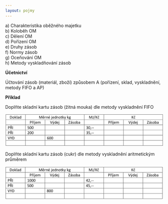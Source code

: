 ```yaml
---
layout: pojmy
---
```


a) Charakteristika oběžného majetku  
b) Koloběh OM  
c) Dělení OM  
d) Pořízení OM  
e) Druhy zásob  
f) Normy zásob  
g) Oceňování OM  
h) Metody vyskladňování zásob  

**Účetnictví**

Účtování zásob (materiál, zboží) způsobem A (pořízení, sklad, vyskladnění, metody FIFO a AP)

**Příklad**

Doplňte skladní kartu zásob (žitná mouka) dle metody vyskladnění FIFO

<img class="dark:invert" src="/assets/uapcmz-1.png" alt="UAPCMZ 1" />

Doplňte skladní kartu zásob (cukr) dle metody vyskladnění aritmetickým průměrem

<img class="dark:invert" src="/assets/uapcmz-2.png" alt="UAPCMZ 2" />
